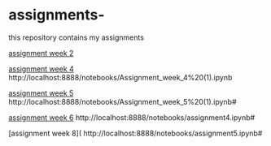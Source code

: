 # assignments-
this repository contains my assignments 

[assignment week 2](https://github.com/u898243/assignments-/blob/master/Assignment_week_2%20(1).ipynb)

[assignment week 4](https://github.com/u898243/assignments-/blob/master/Assignment_week_4%2B(1)-Copy1.ipynb)
http://localhost:8888/notebooks/Assignment_week_4%20(1).ipynb

[assignment week 5](https://github.com/u898243/assignments-/blob/master/Assignment_week_5%2B(1).ipynb)
http://localhost:8888/notebooks/Assignment_week_5%20(1).ipynb#

[assignment week 6](https://github.com/u898243/assignments-/blob/master/Assignment_week_6.ipynb)
http://localhost:8888/notebooks/assignment4.ipynb#

[assignment week 8](
http://localhost:8888/notebooks/assignment5.ipynb#
